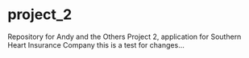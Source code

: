 # project_2
Repository for Andy and the Others Project 2, application for Southern Heart Insurance Company
this is a test for changes...
